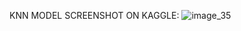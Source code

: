 KNN MODEL SCREENSHOT ON KAGGLE:
![image_35](https://user-images.githubusercontent.com/43934119/126532914-f526a06b-da20-4bfe-b7f4-cf5f6ec497b7.png)


